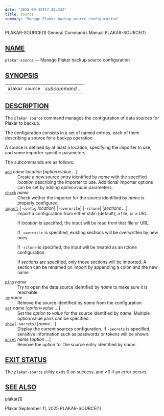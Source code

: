 ```yaml
---
date: "2025-09-15T17:20:33Z"
title: source
summary: "Manage Plakar backup source configuration"
---
```

<div class="head" role="doc-pageheader" aria-label="Manual header
  line"><span class="head-ltitle">PLAKAR-SOURCE(1)</span>
  <span class="head-vol">General Commands Manual</span>
  <span class="head-rtitle">PLAKAR-SOURCE(1)</span></div>
<main class="manual-text">
<section class="Sh">
<h2 class="Sh" id="NAME"><a class="permalink" href="#NAME">NAME</a></h2>
<p class="Pp"><code class="Nm">plakar-source</code> &#x2014;
    <span class="Nd" role="doc-subtitle">Manage Plakar backup source
    configuration</span></p>
</section>
<section class="Sh">
<h2 class="Sh" id="SYNOPSIS"><a class="permalink" href="#SYNOPSIS">SYNOPSIS</a></h2>
<table class="Nm">
  <tr>
    <td><code class="Nm">plakar source</code></td>
    <td><var class="Ar">subcommand ...</var></td>
  </tr>
</table>
</section>
<section class="Sh">
<h2 class="Sh" id="DESCRIPTION"><a class="permalink" href="#DESCRIPTION">DESCRIPTION</a></h2>
<p class="Pp">The <code class="Nm">plakar source</code> command manages the
    configuration of data sources for Plakar to backup.</p>
<p class="Pp">The configuration consists in a set of named entries, each of them
    describing a source for a backup operation.</p>
<p class="Pp">A source is defined by at least a location, specifying the
    importer to use, and some importer-specific parameters.</p>
<p class="Pp">The subcommands are as follows:</p>
<dl class="Bl-tag">
  <dt id="add"><a class="permalink" href="#add"><code class="Cm">add</code></a>
    <var class="Ar">name</var> <var class="Ar">location</var>
    [<var class="Ar">option</var><span class="No">=</span><var class="Ar">value
    ...</var>]</dt>
  <dd>Create a new source entry identified by <var class="Ar">name</var> with
      the specified <var class="Ar">location</var> describing the importer to
      use. Additional importer options can be set by adding
      <var class="Ar">option=value</var> parameters.</dd>
  <dt id="check"><a class="permalink" href="#check"><code class="Cm">check</code></a>
    <var class="Ar">name</var></dt>
  <dd>Check wether the importer for the source identified by
      <var class="Ar">name</var> is properly configured.</dd>
  <dt id="import"><a class="permalink" href="#import"><code class="Cm">import</code></a>
    [<code class="Fl">-config</code> <var class="Ar">location</var>]
    [<code class="Fl">-overwrite</code>] [<code class="Fl">-rclone</code>]
    [<var class="Ar">sections ...</var>]</dt>
  <dd>Import a configuration from either stdin (default), a file, or a URL.
    <p class="Pp">If <var class="Ar">location</var> is specified, the input will
        be read from that file or URL.</p>
    <p class="Pp">If <code class="Fl">-overwrite</code> is specified, existing
        sections will be overwritten by new ones.</p>
    <p class="Pp">If <code class="Fl">-rclone</code> is specified, the input
        will be treated as an rclone configuration.</p>
    <p class="Pp">If <var class="Ar">sections</var> are specified, only those
        sections will be imported. A section can be renamed on import by
        appending a colon and the new name.</p>
  </dd>
  <dt id="ping"><a class="permalink" href="#ping"><code class="Cm">ping</code></a>
    <var class="Ar">name</var></dt>
  <dd>Try to open the data source identified by <var class="Ar">name</var> to
      make sure it is reachable.</dd>
  <dt id="rm"><a class="permalink" href="#rm"><code class="Cm">rm</code></a>
    <var class="Ar">name</var></dt>
  <dd>Remove the source identified by <var class="Ar">name</var> from the
      configuration.</dd>
  <dt id="set"><a class="permalink" href="#set"><code class="Cm">set</code></a>
    <var class="Ar">name</var>
    [<var class="Ar">option</var><span class="No">=</span><var class="Ar">value
    ...</var>]</dt>
  <dd>Set the <var class="Ar">option</var> to <var class="Ar">value</var> for
      the source identified by <var class="Ar">name</var>. Multiple option/value
      pairs can be specified.</dd>
  <dt id="show"><a class="permalink" href="#show"><code class="Cm">show</code></a>
    [<code class="Fl">-secrets</code>] [<var class="Ar">name ...</var>]</dt>
  <dd>Display the current sources configuration. If
      <code class="Fl">-secrets</code> is specified, sensitive information such
      as passwords or tokens will be shown.</dd>
  <dt id="unset"><a class="permalink" href="#unset"><code class="Cm">unset</code></a>
    <var class="Ar">name</var> [<var class="Ar">option ...</var>]</dt>
  <dd>Remove the <var class="Ar">option</var> for the source entry identified by
      <var class="Ar">name</var>.</dd>
</dl>
</section>
<section class="Sh">
<h2 class="Sh" id="EXIT_STATUS"><a class="permalink" href="#EXIT_STATUS">EXIT
  STATUS</a></h2>
<p class="Pp">The <code class="Nm">plakar-source</code> utility exits&#x00A0;0
    on success, and&#x00A0;&gt;0 if an error occurs.</p>
</section>
<section class="Sh">
<h2 class="Sh" id="SEE_ALSO"><a class="permalink" href="#SEE_ALSO">SEE
  ALSO</a></h2>
<p class="Pp"><a class="Xr" href="../plakar/" aria-label="plakar, section
    1">plakar(1)</a></p>
</section>
</main>
<div class="foot" role="doc-pagefooter" aria-label="Manual footer
  line"><span class="foot-left">Plakar</span> <span class="foot-date">September
  11, 2025</span> <span class="foot-right">PLAKAR-SOURCE(1)</span></div>
